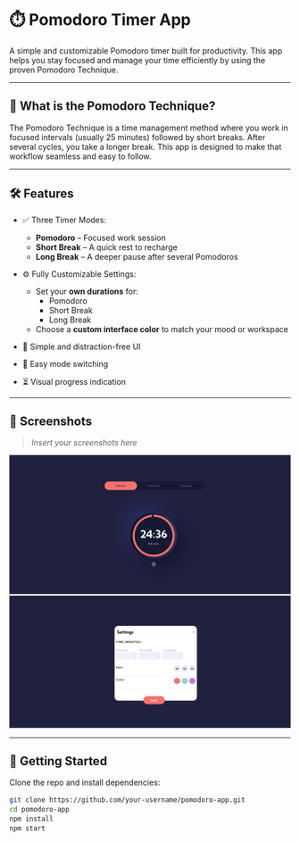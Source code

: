 # ⏱️ Pomodoro Timer App

A simple and customizable Pomodoro timer built for productivity. This app helps you stay focused and manage your time efficiently by using the proven Pomodoro Technique.

---

## 🧠 What is the Pomodoro Technique?

The Pomodoro Technique is a time management method where you work in focused intervals (usually 25 minutes) followed by short breaks. After several cycles, you take a longer break. This app is designed to make that workflow seamless and easy to follow.

---

## 🛠️ Features

- ✅ Three Timer Modes:

  - **Pomodoro** – Focused work session
  - **Short Break** – A quick rest to recharge
  - **Long Break** – A deeper pause after several Pomodoros

- ⚙️ Fully Customizable Settings:

  - Set your **own durations** for:
    - Pomodoro
    - Short Break
    - Long Break
  - Choose a **custom interface color** to match your mood or workspace

- 🧭 Simple and distraction-free UI
- 🔁 Easy mode switching
- ⏳ Visual progress indication

---

## 📸 Screenshots

> _Insert your screenshots here_

![Pomodoro Timer Screenshot](public/Screenshot.jpeg)
![Settings Page Screenshot](public/Screenshotsettings.jpeg)

---

## 🚀 Getting Started

Clone the repo and install dependencies:

```bash
git clone https://github.com/your-username/pomodoro-app.git
cd pomodoro-app
npm install
npm start
```
